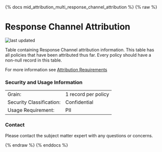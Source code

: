 {% docs mid_attribution_multi_response_channel_attribution %}
{% raw %}

# Response Channel Attribution

![last updated](assets/update_badges/mid_attribution_multi_response_channel_attribution.svg)

Table containing Response Channel attribution
information. This table has all policies that have been attributed thus
far. Every policy should have a non-null record in this table.

For more information see
[Attribution Requirements](https://aaalife-data.atlassian.net/wiki/spaces/2PA/pages/11282644993/2022+V3+Multi-Touch+Attribution+Requirements)


### Security and Usage Information
|     |     |
| --- | --- |
| Grain:                   | 1 record per policy|
| Security Classification: | Confidential |
| Usage Requirement:       | PII |

### Contact
Please contact the subject matter expert with any questions or concerns.

{% endraw %}
{% enddocs %}